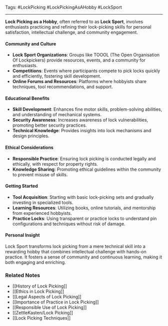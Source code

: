 Tags: #LockPicking #LockPickingAsAHobby #LockSport

---

**Lock Picking as a Hobby**, often referred to as **Lock Sport**, involves enthusiasts practicing and refining their lock-picking skills for personal satisfaction, intellectual challenge, and community engagement.

#### **Community and Culture**

- **Lock Sport Organizations**: Groups like TOOOL (The Open Organisation Of Lockpickers) provide resources, events, and a community for enthusiasts.
- **Competitions**: Events where participants compete to pick locks quickly and efficiently, fostering skill development.
- **Online Forums and Resources**: Platforms where hobbyists share techniques, tool recommendations, and support.

#### **Educational Benefits**

- **Skill Development**: Enhances fine motor skills, problem-solving abilities, and understanding of mechanical systems.
- **Security Awareness**: Increases awareness of lock vulnerabilities, promoting better security practices.
- **Technical Knowledge**: Provides insights into lock mechanisms and design principles.

#### **Ethical Considerations**

- **Responsible Practice**: Ensuring lock picking is conducted legally and ethically, with respect for property rights.
- **Knowledge Sharing**: Promoting ethical guidelines within the community to prevent misuse of skills.

#### **Getting Started**

- **Tool Acquisition**: Starting with basic lock-picking sets and gradually investing in specialized tools.
- **Learning Resources**: Utilizing books, online tutorials, and mentorship from experienced hobbyists.
- **Practice Locks**: Using transparent or practice locks to understand pin configurations and techniques without risk of damage.

#### **Personal Insight**

Lock Sport transforms lock picking from a mere technical skill into a rewarding hobby that combines intellectual challenge with hands-on practice. It fosters a sense of community and continuous learning, making it both engaging and enriching.

### **Related Notes**

- [[History of Lock Picking]]
- [[Ethics in Lock Picking]]
- [[Legal Aspects of Lock Picking]]
- [[Importance of Practice in Lock Picking]]
- [[Responsible Use of Lock Picking]]
- [[ZettleKasten/Lock Picking]]
- [[Lock Picking Techniques]]